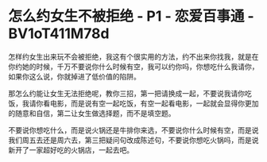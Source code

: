 # 怎么约女生不被拒绝 - P1 - 恋爱百事通 - BV1oT411M78d

怎样约女生出来玩不会被拒绝，我这有个很实用的方法，约不出来你找我，就是在你约她的时候，千万不要说你什么时候有空，我可以约你吗，你想吃什么我请你，如果你这么说，你就掉进了低价值的陷阱。

那怎么约能让女生无法拒绝呢，教你三招，第一把请换成一起，不要说我请你吃饭，我请你看电影，而是说有空一起吃饭，有空一起看电影，一起就会显得你更加的随意和自信，第二让女生做选择题，而不是填空题。

不要说你想吃什么，而是说火锅还是牛排你来选，不要说你什么时候有空，而是说我们周五去还是周六去，第三把疑问句改成陈述句，不要说你想吃火锅吗，而是说新开了一家超好吃的火锅店，一起去吧。

